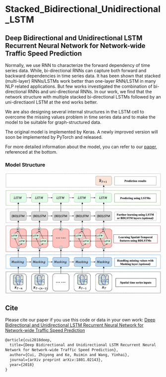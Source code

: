 # Stacked_Bidirectional_Unidirectional_LSTM
## Deep Bidirectional and Unidirectional LSTM Recurrent Neural Network for Network-wide Traffic Speed Prediction

Normally, we use RNN to characterize the forward dependency of time series data. While, bi-directional RNNs can capture both forward and backward dependencies in time series data. It has been shown that stacked (multi-layer) RNNs/LSTMs work better than one-layer RNN/LSTM in many NLP related applications. But few works investigated the combination of bi-directional RNNs and uni-directional RNNs. In our work, we find that the network structure with multiple stacked bi-directional LSTMs followed by an uni-directiaonl LSTM at the end works better.

We are also designing several internal structures in the LSTM cell to overcome the missing values problem in time series data and to make the model to be suitable for graph-structured data. 

The original model is implemented by Keras. A newly improved version will soon be implemented by PyTorch and released. 

For more detailed information about the model, you can refer to our [paper](https://arxiv.org/abs/1801.02143), referenced at the bottom.

### Model Structure
![alt text](/Images/Architecture.png)

## Cite
Please cite our paper if you use this code or data in your own work:
[Deep Bidirectional and Unidirectional LSTM Recurrent Neural Network for Network-wide Traffic Speed Prediction](https://arxiv.org/abs/1801.02143)
```
@article{cui2018deep,
  title={Deep Bidirectional and Unidirectional LSTM Recurrent Neural Network for Network-wide Traffic Speed Prediction},
  author={Cui, Zhiyong and Ke, Ruimin and Wang, Yinhai},
  journal={arXiv preprint arXiv:1801.02143},
  year={2018}
}
```

